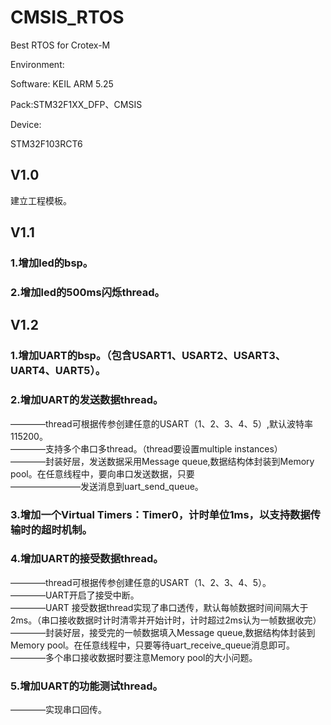 # CMSIS_RTOS
Best RTOS for Crotex-M


Environment:

Software: KEIL ARM 5.25


Pack:STM32F1XX_DFP、CMSIS
     

Device:


STM32F103RCT6

## V1.0
建立工程模板。
## V1.1
### 1.增加led的bsp。<br> 
### 2.增加led的500ms闪烁thread。
## V1.2
### 1.增加UART的bsp。（包含USART1、USART2、USART3、UART4、UART5）。<br>
### 2.增加UART的发送数据thread。<br>
————thread可根据传参创建任意的USART（1、2、3、4、5）,默认波特率115200。<br>
————支持多个串口多thread。（thread要设置multiple instances）<br>
————封装好层，发送数据采用Message queue,数据结构体封装到Memory pool。在任意线程中，要向串口发送数据，只要<br>
————————发送消息到uart_send_queue。<br>
### 3.增加一个Virtual Timers：Timer0，计时单位1ms，以支持数据传输时的超时机制。<br>
### 4.增加UART的接受数据thread。<br>
————thread可根据传参创建任意的USART（1、2、3、4、5）。<br>
————UART开启了接受中断。<br>
————UART 接受数据thread实现了串口透传，默认每帧数据时间间隔大于2ms。（串口接收数据时计时清零并开始计时，计时超过2ms认为一帧数据收完）<br>
————封装好层，接受完的一帧数据填入Message queue,数据结构体封装到Memory pool。在任意线程中，只要等待uart_receive_queue消息即可。<br>
————多个串口接收数据时要注意Memory pool的大小问题。<br>
### 5.增加UART的功能测试thread。<br>
————实现串口回传。<br>
